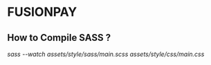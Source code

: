 # FUSIONPAY

## How to Compile SASS ? 
*sass --watch assets/style/sass/main.scss assets/style/css/main.css*

